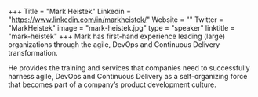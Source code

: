 +++
Title = "Mark Heistek"
Linkedin = "https://www.linkedin.com/in/markheistek/"
Website = ""
Twitter = "MarkHeistek"
image = "mark-heistek.jpg"
type = "speaker"
linktitle = "mark-heistek"
+++
Mark has first-hand experience leading (large) organizations through the agile, DevOps and Continuous Delivery transformation.

He provides the training and services that companies need to successfully harness agile, DevOps and Continuous Delivery as a self-organizing force that becomes part of a company’s product development culture.